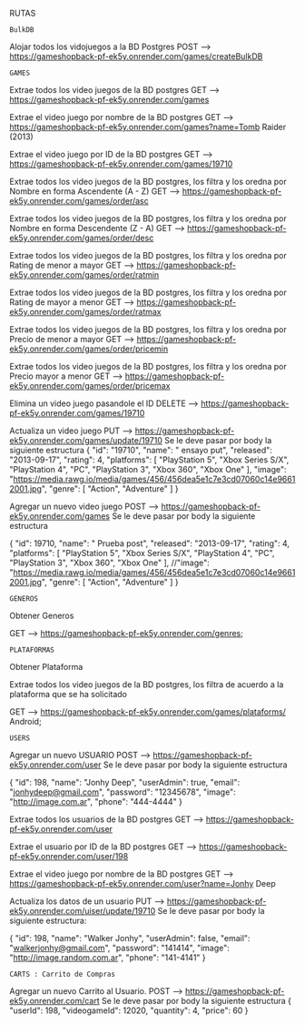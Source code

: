 RUTAS

    BulkDB

Alojar todos los vidojuegos a la BD Postgres
POST --> https://gameshopback-pf-ek5y.onrender.com/games/createBulkDB


    GAMES
Extrae todos los video juegos de la BD postgres
GET -->  https://gameshopback-pf-ek5y.onrender.com/games


Extrae el video juego por nombre de la BD postgres
GET --> https://gameshopback-pf-ek5y.onrender.com/games?name=Tomb Raider (2013)


Extrae el video juego por ID de la BD postgres
GET --> https://gameshopback-pf-ek5y.onrender.com/games/19710

Extrae todos los video juegos de la BD postgres, los filtra y los oredna por Nombre en forma Ascendente (A - Z)
GET --> https://gameshopback-pf-ek5y.onrender.com/games/order/asc

Extrae todos los video juegos de la BD postgres, los filtra y los oredna por Nombre en forma Descendente (Z - A)
GET --> https://gameshopback-pf-ek5y.onrender.com/games/order/desc

Extrae todos los video juegos de la BD postgres, los filtra y los oredna por Rating de menor a mayor
GET --> https://gameshopback-pf-ek5y.onrender.com/games/order/ratmin

Extrae todos los video juegos de la BD postgres, los filtra y los oredna por Rating de mayor a menor
GET --> https://gameshopback-pf-ek5y.onrender.com/games/order/ratmax

Extrae todos los video juegos de la BD postgres, los filtra y los oredna por Precio de menor a mayor
GET --> https://gameshopback-pf-ek5y.onrender.com/games/order/pricemin

Extrae todos los video juegos de la BD postgres, los filtra y los oredna por Precio mayor a menor
GET --> https://gameshopback-pf-ek5y.onrender.com/games/order/pricemax


Elimina un video juego pasandole el ID
DELETE --> https://gameshopback-pf-ek5y.onrender.com/games/19710


Actualiza un video juego
PUT --> https://gameshopback-pf-ek5y.onrender.com/games/update/19710
Se le deve pasar por body la siguiente estructura
{
        "id": "19710",
        "name": " ensayo put",
        "released": "2013-09-17",
        "rating": 4,
        "platforms": [
            "PlayStation 5",
            "Xbox Series S/X",
            "PlayStation 4",
            "PC",
            "PlayStation 3",
            "Xbox 360",
            "Xbox One"
        ],
        "image": "https://media.rawg.io/media/games/456/456dea5e1c7e3cd07060c14e96612001.jpg",
        "genre": [
            "Action",
            "Adventure"
        ]
    }


Agregar un nuevo video juego
POST --> https://gameshopback-pf-ek5y.onrender.com/games
Se le deve pasar por body la siguiente estructura

{
    "id": 19710,
        "name": " Prueba post",
        "released": "2013-09-17",
        "rating": 4,
        "platforms": [
            "PlayStation 5",
            "Xbox Series S/X",
            "PlayStation 4",
            "PC",
            "PlayStation 3",
            "Xbox 360",
            "Xbox One"
        ],
        //"image": "https://media.rawg.io/media/games/456/456dea5e1c7e3cd07060c14e96612001.jpg",
        "genre": [
            "Action",
            "Adventure"
        ]
    }




    GENEROS


Obtener Generos

GET --> https://gameshopback-pf-ek5y.onrender.com/genres;





    PLATAFORMAS


Obtener Plataforma

Extrae todos los video juegos de la BD postgres, los filtra de acuerdo a la plataforma que se ha solicitado

GET --> https://gameshopback-pf-ek5y.onrender.com/games/plataforms/ Android;



    USERS

Agregar un nuevo USUARIO
POST --> https://gameshopback-pf-ek5y.onrender.com/user
Se le deve pasar por body la siguiente estructura

{
	"id": 198,
	"name": "Jonhy Deep",
	"userAdmin": true,
	"email": "jonhydeep@gmail.com",
	"password": "12345678",
	"image": "http://image.com.ar",
	"phone": "444-4444"
}    

Extrae todos los usuarios de la BD postgres
GET -->  https://gameshopback-pf-ek5y.onrender.com/user

Extrae el usuario por ID de la BD postgres
GET --> https://gameshopback-pf-ek5y.onrender.com/user/198

Extrae el video juego por nombre de la BD postgres
GET --> https://gameshopback-pf-ek5y.onrender.com/user?name=Jonhy Deep

Actualiza los datos de un usuario
PUT --> https://gameshopback-pf-ek5y.onrender.com/uiser/update/19710
Se le deve pasar por body la siguiente estructura:

{
    "id": 198,
	"name": "Walker Jonhy",
	"userAdmin": false,
	"email": "walkerjonhy@gmail.com",
	"password": "141414",
	"image": "http://image.random.com.ar",
	"phone": "141-4141"
}


    CARTS : Carrito de Compras

Agregar un nuevo Carrito al Usuario.
POST --> https://gameshopback-pf-ek5y.onrender.com/cart
Se le deve pasar por body la siguiente estructura
{
	"userId": 198,
	"videogameId": 12020,
	"quantity": 4,
	"price": 60
}

